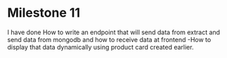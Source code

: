 <h1>Milestone 11</h1>
 I have done How to write an endpoint that will send data from extract and send data from mongodb and how to receive data at frontend -How to display that data dynamically using product card created earlier.
